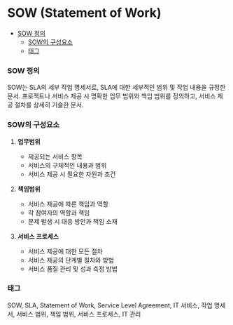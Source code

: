 # SOW (Statement of Work)

<!-- mtoc-start -->

- [SOW 정의](#sow-정의)
  - [SOW의 구성요소](#sow의-구성요소)
  - [태그](#태그)

<!-- mtoc-end -->

### SOW 정의

SOW는 SLA의 세부 작업 명세서로, SLA에 대한 세부적인 범위 및 작업 내용을 규정한 문서. 프로젝트나 서비스 제공 시 명확한 업무 범위와 책임 범위를 정의하고, 서비스 제공 절차를 상세히 기술한 문서.

### SOW의 구성요소

1. **업무범위**

   - 제공되는 서비스 항목
   - 서비스의 구체적인 내용과 범위
   - 서비스 제공 시 필요한 자원과 조건

2. **책임범위**

   - 서비스 제공에 따른 책임과 역할
   - 각 참여자의 역할과 책임
   - 문제 발생 시 대응 방안과 책임 소재

3. **서비스 프로세스**
   - 서비스 제공에 대한 모든 절차
   - 서비스 제공의 단계별 절차와 방법
   - 서비스 품질 관리 및 성과 측정 방법

### 태그

SOW, SLA, Statement of Work, Service Level Agreement, IT 서비스, 작업 명세서, 서비스 범위, 책임 범위, 서비스 프로세스, IT 관리
